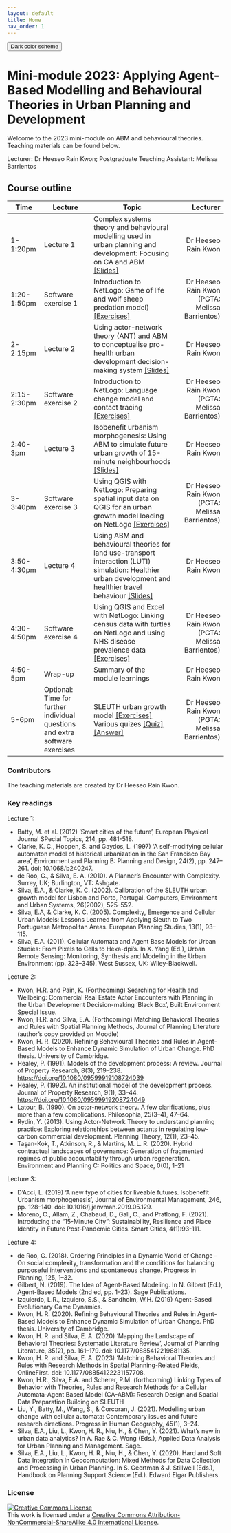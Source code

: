 ```yaml
---
layout: default
title: Home
nav_order: 1
---
```

<button class="btn js-toggle-dark-mode">Dark color scheme</button>

<script type="text/javascript" src="{{ "/assets/js/dark-mode-preview.js" | absolute_url }}"></script>

# Mini-module 2023: Applying Agent-Based Modelling and Behavioural Theories in Urban Planning and Development
Welcome to the 2023 mini-module on ABM and behavioural theories.  
Teaching materials can be found below.

Lecturer: Dr Heeseo Rain Kwon; Postgraduate Teaching Assistant: Melissa Barrientos

## Course outline

|Time|Lecture|Topic|Lecturer|
|---|---|---|---:|
|1-1:20pm| Lecture 1|Complex systems theory and behavioural modelling used in urban planning and development: Focusing on CA and ABM [[Slides]](./27Mar2023_Lecture1_mini_module_ABM_HRKwon.pdf)|Dr Heeseo Rain Kwon| 
|1:20-1:50pm| Software exercise 1|Introduction to NetLogo: Game of life and wolf sheep predation model) [[Exercises]](./exercise1.md)|Dr Heeseo Rain Kwon (PGTA: Melissa Barrientos)| 
|2-2:15pm| Lecture 2|Using actor-network theory (ANT) and ABM to conceptualise pro-health urban development decision-making system [[Slides]](./27Mar2023_Lecture2_mini_module_ABM_HRKwon.pdf)|Dr Heeseo Rain Kwon|
|2:15-2:30pm| Software exercise 2|Introduction to NetLogo: Language change model and contact tracing [[Exercises]](./exercise2.md)|Dr Heeseo Rain Kwon (PGTA: Melissa Barrientos)|
|2:40-3pm| Lecture 3|Isobenefit urbanism morphogenesis: Using ABM to simulate future urban growth of 15-minute neighbourhoods [[Slides]](./27Mar2023_Lecture3_mini_module_ABM_HRKwon.pdf)|Dr Heeseo Rain Kwon|
|3-3:40pm| Software exercise 3|Using QGIS with NetLogo: Preparing spatial input data on QGIS for an urban growth model loading on NetLogo [[Exercises]](./exercise3.md)|Dr Heeseo Rain Kwon (PGTA: Melissa Barrientos)|
|3:50-4:30pm| Lecture 4|Using ABM and behavioural theories for land use-transport interaction (LUTI) simulation: Healthier urban development and healthier travel behaviour [[Slides]](./27Mar2023_Lecture4_mini_module_ABM_HRKwon.pdf)|Dr Heeseo Rain Kwon|
|4:30-4:50pm| Software exercise 4|Using QGIS and Excel with NetLogo: Linking census data with turtles on NetLogo and using NHS disease prevalence data [[Exercises]](./exercise4.md)|Dr Heeseo Rain Kwon (PGTA: Melissa Barrientos)|
|4:50-5pm| Wrap-up|Summary of the module learnings |Dr Heeseo Rain Kwon|
|5-6pm| Optional: Time for further individual questions and extra software exercises|SLEUTH urban growth model [[Exercises]](./___.md) Various quizes [[Quiz]](___.md)[[Answer]](___.md)|Dr Heeseo Rain Kwon (PGTA: Melissa Barrientos)|

### Contributors
The teaching materials are created by Dr Heeseo Rain Kwon.

### Key readings
Lecture 1:
- Batty, M. et al. (2012) ‘Smart cities of the future’, European Physical Journal SPecial Topics, 214, pp. 481-518.
- Clarke, K. C., Hoppen, S. and Gaydos, L. (1997) ‘A self-modifying cellular automaton model of historical urbanization in the San Francisco Bay area’, Environment and Planning B: Planning and Design, 24(2), pp. 247–261. doi: 10.1068/b240247.
- de Roo, G., & Silva, E. A. (2010). A Planner’s Encounter with Complexity. Surrey, UK; Burlington, VT: Ashgate.
- Silva, E.A., & Clarke, K. C. (2002). Calibration of the SLEUTH urban growth model for Lisbon and Porto, Portugal. Computers, Environment and Urban Systems, 26(2002), 525–552.
- Silva, E.A, & Clarke, K. C. (2005). Complexity, Emergence and Cellular Urban Models: Lessons Learned from Applying Sleuth to Two Portuguese Metropolitan Areas. European Planning Studies, 13(1), 93–115.
- Silva, E.A. (2011). Cellular Automata and Agent Base Models for Urban Studies: From Pixels to Cells to Hexa-dpi’s. In X. Yang (Ed.), Urban Remote Sensing: Monitoring, Synthesis and Modeling in the Urban Environment (pp. 323–345). West Sussex, UK: Wiley-Blackwell.

Lecture 2:
- Kwon, H.R. and Pain, K. (Forthcoming) Searching for Health and Wellbeing: Commercial Real Estate Actor Encounters with Planning in the Urban Development Decision-making ‘Black Box’, Built Environment Special Issue.
- Kwon, H.R. and Silva, E.A. (Forthcoming) Matching Behavioral Theories and Rules with Spatial Planning Methods, Journal of Planning Literature (author’s copy provided on Moodle)
- Kwon, H. R. (2020). Refining Behavioural Theories and Rules in Agent-Based Models to Enhance Dynamic Simulation of Urban Change. PhD thesis. University of Cambridge.
- Healey, P. (1991). Models of the development process: A review. Journal of Property Research, 8(3), 219–238. https://doi.org/10.1080/09599919108724039
- Healey, P. (1992). An institutional model of the development process. Journal of Property Research, 9(1), 33–44. https://doi.org/10.1080/09599919208724049
- Latour, B. (1990). On actor-network theory. A few clarifications, plus more than a few complications. Philosophia, 25(3–4), 47–64.
- Rydin, Y. (2013). Using Actor-Network Theory to understand planning practice: Exploring relationships between actants in regulating low-carbon commercial development. Planning Theory, 12(1), 23–45.
- Taşan-Kok, T., Atkinson, R., & Martins, M. L. R. (2020). Hybrid contractual landscapes of governance: Generation of fragmented regimes of public accountability through urban regeneration. Environment and Planning C: Politics and Space, 0(0), 1–21

Lecture 3:
- D’Acci, L. (2019) ‘A new type of cities for liveable futures. Isobenefit Urbanism morphogenesis’, Journal of Environmental Management, 246, pp. 128–140. doi: 10.1016/j.jenvman.2019.05.129.
- Moreno, C., Allam, Z., Chabaud, D., Gall, C., and Pratlong, F. (2021). Introducing the “15-Minute City”: Sustainability, Resilience and Place Identity in Future Post-Pandemic Cities. Smart Cities, 4(1):93-111.

Lecture 4:
- de Roo, G. (2018). Ordering Principles in a Dynamic World of Change – On social complexity, transformation and the conditions for balancing purposeful interventions and spontaneous change. Progress in Planning, 125, 1–32. 
- Gilbert, N. (2019). The Idea of Agent-Based Modeling. In N. Gilbert (Ed.), Agent-Based Models (2nd ed, pp. 1–23). Sage Publications.
- Izquierdo, L.R., Izquiero, S.S., & Sandholm, W.H. (2019) Agent-Based Evolutionary Game Dynamics.
- Kwon, H. R. (2020). Refining Behavioural Theories and Rules in Agent-Based Models to Enhance Dynamic Simulation of Urban Change. PhD thesis. University of Cambridge.
- Kwon, H. R. and Silva, E. A. (2020) ‘Mapping the Landscape of Behavioral Theories: Systematic Literature Review’, Journal of Planning Literature, 35(2), pp. 161–179. doi: 10.1177/0885412219881135.
- Kwon, H. R. and Silva, E. A. (2023) ‘Matching Behavioral Theories and Rules with Research Methods in Spatial Planning-Related Fields, OnlineFirst. doi: 10.1177/08854122231157708.
- Kwon, H.R., Silva, E.A. and Scherer, P.M. (forthcoming) Linking Types of Behavior with Theories, Rules and Research Methods for a Cellular Automata-Agent Based Model (CA-ABM): Research Design and Spatial Data Preparation Building on SLEUTH
- Liu, Y., Batty, M., Wang, S., & Corcoran, J. (2021). Modelling urban change with cellular automata: Contemporary issues and future research directions. Progress in Human Geography, 45(1), 3–24.
- Silva, E.A., Liu, L., Kwon, H. R., Niu, H., & Chen, Y. (2021). What’s new in urban data analytics? In A. Rae & C. Wong (Eds.), Applied Data Analysis for Urban Planning and Management. Sage.
- Silva, E.A., Liu, L., Kwon, H. R., Niu, H., & Chen, Y. (2020). Hard and Soft Data Integration In Geocomputation: Mixed Methods for Data Collection and Processing in Urban Planning. In S. Geertman & J. Stillwell (Eds.), Handbook on Planning Support Science (Ed.). Edward Elgar Publishers.



### License
<a rel="license" href="http://creativecommons.org/licenses/by-nc-sa/4.0/"><img alt="Creative Commons License" style="border-width:0" src="https://i.creativecommons.org/l/by-nc-sa/4.0/88x31.png" /></a><br />This work is licensed under a <a rel="license" href="http://creativecommons.org/licenses/by-nc-sa/4.0/">Creative Commons Attribution-NonCommercial-ShareAlike 4.0 International License</a>.  
